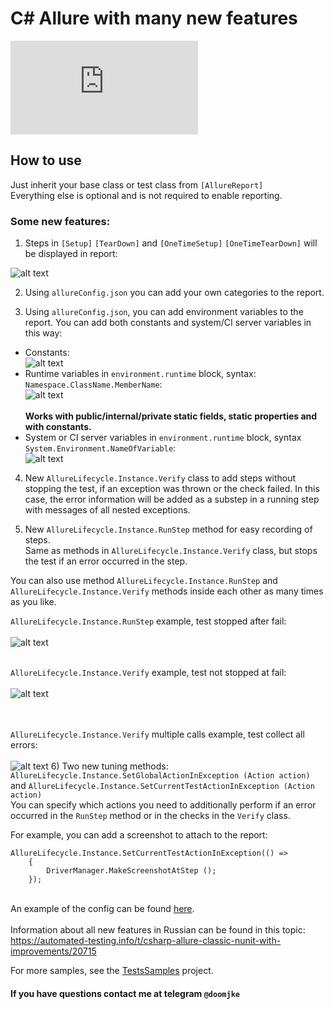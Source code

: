 # C# Allure with many new features
[![nuget](http://flauschig.ch/nubadge.php?id=Noksa.NUnit.Allure)](https://www.nuget.org/packages/Noksa.NUnit.Allure/)

## How to use

Just inherit your base class or test class from `[AllureReport]`<br/>
Everything else is optional and is not required to enable reporting.

### Some new features:
1) Steps in `[Setup]` `[TearDown]` and `[OneTimeSetup]` `[OneTimeTearDown]` will be displayed in report:

![alt text](https://github.com/Noksa/Allure.NUnit/blob/master/TestsSamples/ScreenshotsReadme/StepsExample.png)

2) Using `allureConfig.json` you can add your own categories to the report.

3) Using `allureConfig.json`, you can add environment variables to the report.
You can add both constants and system/CI server variables in this way:
* Constants:<br/> ![alt text](https://github.com/Noksa/Allure.NUnit/blob/master/TestsSamples/ScreenshotsReadme/ConstantsEnvExample.png)<br/>
* Runtime variables in `environment.runtime` block, syntax: `Namespace.ClassName.MemberName`:<br/> ![alt text](https://github.com/Noksa/Allure.NUnit/blob/master/TestsSamples/ScreenshotsReadme/RuntimeVariablesExample.png)<br/>
<br/>__Works with public/internal/private static fields, static properties and with constants.__<br/>
* System or CI server variables in `environment.runtime` block, syntax `System.Environment.NameOfVariable`:<br/>
![alt text](https://github.com/Noksa/Allure.NUnit/blob/master/TestsSamples/ScreenshotsReadme/SystemVariablesExample.png)


4) New `AllureLifecycle.Instance.Verify` class to add steps without stopping the test, if an exception was thrown or the check failed.
In this case, the error information will be added as a substep in a running step with messages of all nested exceptions.

5) New `AllureLifecycle.Instance.RunStep` method for easy recording of steps.<br/> 
Same as methods in `AllureLifecycle.Instance.Verify` class, but stops the test if an error occurred in the step.

You can also use method `AllureLifecycle.Instance.RunStep` and `AllureLifecycle.Instance.Verify` methods inside each other as many times as you like.


`AllureLifecycle.Instance.RunStep` example, test stopped after fail:<br/><br/>
![alt text](https://github.com/Noksa/Allure.NUnit/blob/master/TestsSamples/ScreenshotsReadme/RunStepExample.PNG)
<br/><br/>

`AllureLifecycle.Instance.Verify` example, test not stopped at fail:<br/><br/>
![alt text](https://github.com/Noksa/Allure.NUnit/blob/master/TestsSamples/ScreenshotsReadme/VerifyStepExample.PNG)<br/>
<br/><br/>

`AllureLifecycle.Instance.Verify` multiple calls example, test collect all errors:<br/><br/>
![alt text](https://github.com/Noksa/Allure.NUnit/blob/master/TestsSamples/ScreenshotsReadme/MultiVerifyExample.PNG)
6) Two new tuning methods:
`AllureLifecycle.Instance.SetGlobalActionInException (Action action)` and `AllureLifecycle.Instance.SetCurrentTestActionInException (Action action)`<br/>
You can specify which actions you need to additionally perform if an error occurred in the `RunStep` method or in the checks in the `Verify` class.<br/>

For example, you can add a screenshot to attach to the report:
```
AllureLifecycle.Instance.SetCurrentTestActionInException(() =>
    {
        DriverManager.MakeScreenshotAtStep ();
    });
```
<br/>An example of the config can be found [here](https://github.com/Noksa/Allure.NUnit/blob/master/Allure/allureConfig.json).
<br/><br/>
Information about all new features in Russian can be found in this topic: https://automated-testing.info/t/csharp-allure-classic-nunit-with-improvements/20715


For more samples, see the [TestsSamples](https://github.com/Noksa/Allure.NUnit/tree/master/TestsSamples) project.

#### If you have questions contact me at telegram `@doomjke`
